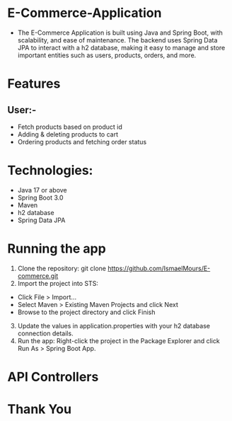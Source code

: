 # E-Commerce-Application

- The E-Commerce Application is built using Java and Spring Boot, with  scalability, and ease of maintenance. The backend uses Spring Data JPA to interact with a h2 database, making it easy to manage and store important entities such as users, products, orders, and more. 


# Features

## User:-

- Fetch  products based on product id
- Adding & deleting products to cart
- Ordering products and fetching order status



# Technologies:
- Java 17 or above
- Spring Boot 3.0
- Maven
- h2 database
- Spring Data JPA



# Running the app
1. Clone the repository: git clone https://github.com/IsmaelMours/E-commerce.git
2. Import the project into STS:
  - Click File > Import...
  - Select Maven > Existing Maven Projects and click Next
  - Browse to the project directory and click Finish
3. Update the values in application.properties with your h2 database connection details.
4. Run the app: Right-click the project in the Package Explorer and click Run As > Spring Boot App.


# API Controllers

# Thank You
